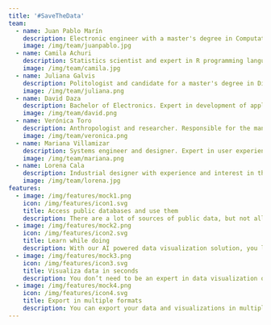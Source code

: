 ```yaml
---
title: '#SaveTheData'
team:
  - name: Juan Pablo Marín
    description: Electronic engineer with a master's degree in Computational Statistics. Expert in Data Science with applications in multiple areas such as Economics, Hydrology and Journalism.
    image: /img/team/juanpablo.jpg
  - name: Camila Achuri
    description: Statistics scientist and expert in R programming language. She has developed various applications of data visualization in transportation and Open Data subjects.
    image: /img/team/camila.jpg
  - name: Juliana Galvis
    description: Politologist and candidate for a master's degree in Digital Humanities. She is currently leading the development of the Who Is database, as well as supporting journalistic research and the creation of databases.
    image: /img/team/juliana.png
  - name: David Daza
    description: Bachelor of Electronics. Expert in development of applications and websites with emphasis on data journalism and content management of multiple databases.
    image: /img/team/david.png
  - name: Verónica Toro
    description: Anthropologist and researcher. Responsible for the management and organization of the data-community in Colombia and Latin America and provide support in journalistic investigations and the creation of databases.
    image: /img/team/veronica.png
  - name: Mariana Villamizar
    description: Systems engineer and designer. Expert in user experience, data visualization and graphic communication. Feminist.
    image: /img/team/mariana.png
  - name: Lorena Cala
    description: Industrial designer with experience and interest in the conception of ideas and communication measures for marketing, branding and design thinking.
    image: /img/team/lorena.jpg
features:
  - image: /img/features/mock1.png
    icon: /img/features/icon1.svg
    title: Access public databases and use them
    description: There are a lot of sources of public data, but not all are accesible or have the right formats to use them. With our apps, find clean and tidy information from various sources, handpicked by experts from the Open Data community.
  - image: /img/features/mock2.png
    icon: /img/features/icon2.svg
    title: Learn while doing
    description: With our AI powered data visualization solution, you learn while visualizing and analysing information. Our recommendation engine provides useful tips while guiding you through the process of extracting the most out of your data.
  - image: /img/features/mock3.png
    icon: /img/features/icon3.svg
    title: Visualiza data in seconds
    description: You don’t need to be an expert in data visualization or analytics to get the answers you need. With a few clicks our tool allows you to easily communicate evidence-based facts in a matter of seconds.
  - image: /img/features/mock4.png
    icon: /img/features/icon4.svg
    title: Export in multiple formats
    description: You can export your data and visualizations in multiple formats, such as PDF, HTML, SVG, PNG or JPEG. You can use the exports to further tweak your visuals for offline use, for print or web deployment.
---
```

